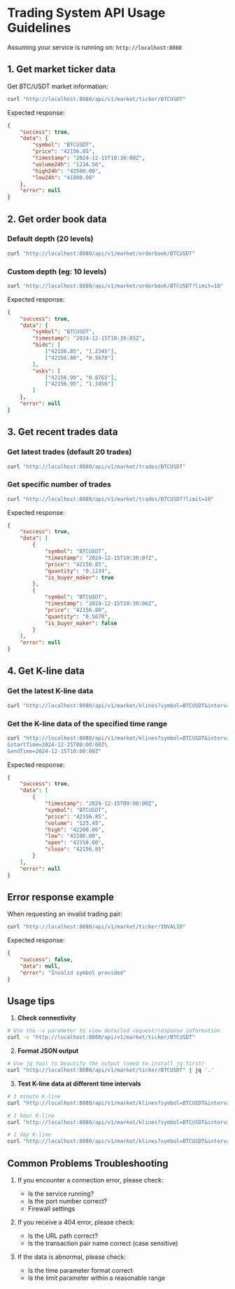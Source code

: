 # Trading System API Usage Guidelines

Assuming your service is running on: `http://localhost:8080`

## 1. Get market ticker data

Get BTC/USDT market information:

```bash
curl "http://localhost:8080/api/v1/market/ticker/BTCUSDT"
```

Expected response:
```json
{
    "success": true,
    "data": {
        "symbol": "BTCUSDT",
        "price": "42156.85",
        "timestamp": "2024-12-15T10:30:00Z",
        "volume24h": "1234.56",
        "high24h": "42500.00",
        "low24h": "41800.00"
    },
    "error": null
}
```

## 2. Get order book data

### Default depth (20 levels)
```bash
curl "http://localhost:8080/api/v1/market/orderbook/BTCUSDT"
```

### Custom depth (eg: 10 levels)
```bash
curl "http://localhost:8080/api/v1/market/orderbook/BTCUSDT?limit=10"
```

Expected response:
```json
{
    "success": true,
    "data": {
        "symbol": "BTCUSDT",
        "timestamp": "2024-12-15T10:30:05Z",
        "bids": [
            ["42156.85", "1.2345"],
            ["42156.80", "0.5678"]
        ],
        "asks": [
            ["42156.90", "0.8765"],
            ["42156.95", "1.3456"]
        ]
    },
    "error": null
}
```

## 3. Get recent trades data

### Get latest trades (default 20 trades)
```bash
curl "http://localhost:8080/api/v1/market/trades/BTCUSDT"
```

### Get specific number of trades
```bash
curl "http://localhost:8080/api/v1/market/trades/BTCUSDT?limit=10"
```

Expected response:
```json
{
    "success": true,
    "data": [
        {
            "symbol": "BTCUSDT",
            "timestamp": "2024-12-15T10:30:07Z",
            "price": "42156.85",
            "quantity": "0.1234",
            "is_buyer_maker": true
        },
        {
            "symbol": "BTCUSDT",
            "timestamp": "2024-12-15T10:30:06Z",
            "price": "42156.80",
            "quantity": "0.5678",
            "is_buyer_maker": false
        }
    ],
    "error": null
}
```

## 4. Get K-line data

### Get the latest K-line data
```bash
curl "http://localhost:8080/api/v1/market/klines?symbol=BTCUSDT&interval=1h&limit=10"
```

### Get the K-line data of the specified time range
```bash
curl "http://localhost:8080/api/v1/market/klines?symbol=BTCUSDT&interval=1h\
&startTime=2024-12-15T00:00:00Z\
&endTime=2024-12-15T10:00:00Z"
```

Expected response:
```json
{
    "success": true,
    "data": [
        {
            "timestamp": "2024-12-15T09:00:00Z",
            "symbol": "BTCUSDT",
            "price": "42156.85",
            "volume": "123.45",
            "high": "42200.00",
            "low": "42100.00",
            "open": "42150.00",
            "close": "42156.85"
        }
    ],
    "error": null
}
```

## Error response example

When requesting an invalid trading pair:
```bash
curl "http://localhost:8080/api/v1/market/ticker/INVALID"
```

Expected response:
```json
{
    "success": false,
    "data": null,
    "error": "Invalid symbol provided"
}
```

## Usage tips

1. **Check connectivity**
```bash
# Use the -v parameter to view detailed request/response information
curl -v "http://localhost:8080/api/v1/market/ticker/BTCUSDT"
```

2. **Format JSON output**
```bash
# Use jq tool to beautify the output (need to install jq first)
curl "http://localhost:8080/api/v1/market/ticker/BTCUSDT" | jq '.'
```

3. **Test K-line data at different time intervals**
```bash
# 1 minute K-line
curl "http://localhost:8080/api/v1/market/klines?symbol=BTCUSDT&interval=1m&limit=5"

# 1 hour K-line
curl "http://localhost:8080/api/v1/market/klines?symbol=BTCUSDT&interval=1h&limit=5"

# 1 day K-line
curl "http://localhost:8080/api/v1/market/klines?symbol=BTCUSDT&interval=1d&limit=5"
```

## Common Problems Troubleshooting

1. If you encounter a connection error, please check:
   - Is the service running?
   - Is the port number correct?
   - Firewall settings

2. If you receive a 404 error, please check:
   - Is the URL path correct?
   - Is the transaction pair name correct (case sensitive)

3. If the data is abnormal, please check:
   - Is the time parameter format correct
   - Is the limit parameter within a reasonable range